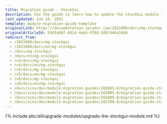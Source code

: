 ```yaml
---
title: Migration guide - StockGui
description: Use the guide to learn how to update the StockGui module to a newer version.
last_updated: Jun 16, 2021
template: module-migration-guide-template
originalLink: https://documentation.spryker.com/2021080/docs/mg-stockgui
originalArticleId: 93d3a88f-8414-4eb6-9f88-2dbfd46a3dd0
redirect_from:
  - /2021080/docs/mg-stockgui
  - /2021080/docs/en/mg-stockgui
  - /docs/mg-stockgui
  - /docs/en/mg-stockgui
  - /v4/docs/mg-stockgui
  - /v4/docs/en/mg-stockgui
  - /v5/docs/mg-stockgui
  - /v5/docs/en/mg-stockgui
  - /v6/docs/mg-stockgui
  - /v6/docs/en/mg-stockgui
  - /docs/scos/dev/module-migration-guides/202001.0/migration-guide-stockgui.html
  - /docs/scos/dev/module-migration-guides/202005.0/migration-guide-stockgui.html
  - /docs/scos/dev/module-migration-guides/202009.0/migration-guide-stockgui.html
  - /docs/scos/dev/module-migration-guides/202108.0/migration-guide-stockgui.html
---
```


{% include pbc/all/upgrade-modules/upgrade-the-stockgui-module.md %} <!-- To edit, see /_includes/pbc/all/upgrade-modules/upgrade-the-stockgui-module.md -->
